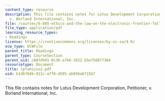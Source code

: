 ```yaml
---
content_type: resource
description: This file contains notes for Lotus Development Corporation, Petitioner,
  v. Borland International, Inc.
file: /courses/6-805-ethics-and-the-law-on-the-electronic-frontier-fall-2005/b1db764b412ca7f6d585ab656ab715b7_lpfamicus2.pdf
file_type: application/pdf
learning_resource_types:
- Readings
license: https://creativecommons.org/licenses/by-nc-sa/4.0/
ocw_type: OCWFile
parent_title: Readings
parent_type: CourseSection
parent_uid: c807d991-0c36-a7b6-1022-b5e758877384
resourcetype: Document
title: lpfamicus2.pdf
uid: b1db764b-412c-a7f6-d585-ab656ab715b7
---
```

This file contains notes for Lotus Development Corporation, Petitioner, v. Borland International, Inc.